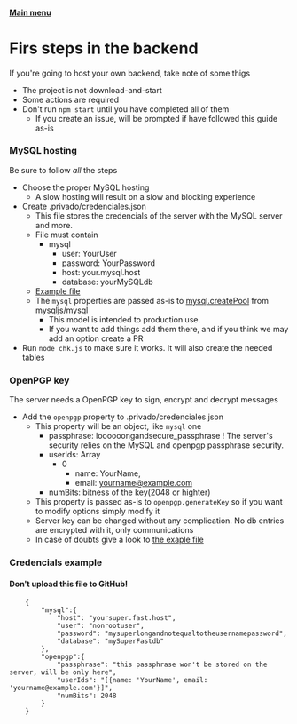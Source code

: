 #### [Main menu](index.md)
# Firs steps in the backend
If you're going to host your own backend, take note of some thigs
- The project is not download-and-start
- Some actions are required
- Don't run `npm start` until you have completed all of them
  - If you create an issue, will be prompted if have followed this guide as-is

### MySQL hosting
Be sure to follow *all* the steps
- Choose the proper MySQL hosting
  - A slow hosting will result on a slow and blocking experience
- Create .privado/credenciales.json
  - This file stores the credencials of the server with the MySQL server and more.
  - File must contain
    - mysql
      - user: YourUser
      - password: YourPassword
      - host: your.mysql.host
      - database: yourMySQLdb
  - [Example file](#credentials-example)
  - The `mysql` properties are passed as-is to [mysql.createPool](https://github.com/mysqljs/mysql#pooling-connections) from mysqljs/mysql
    - This model is intended to production use.
    - If you want to add things add them there, and if you think we may add an option create a PR
- Run `node chk.js` to make sure it works. It will also create the needed tables

### OpenPGP key
The server needs a OpenPGP key to sign, encrypt and decrypt messages
- Add the `openpgp` property to .privado/credenciales.json
  - This property will be an object, like `mysql` one
    - passphrase: loooooongandsecure_passphrase ! The server's security relies on the MySQL and openpgp passphrase security.
    - userIds: Array
      - 0
        - name: YourName,
        - email: yourname@example.com
    - numBits: bitness of the key(2048 or highter)
  - This property is passed as-is to `openpgp.generateKey` so if you want to modify options simply modify it
  - Server key can be changed without any complication. No db entries are encrypted with it, only communications
  - In case of doubts give a look to [the exaple file](#credentials-example)

### Credencials example
#### Don't upload this file to GitHub!
````
    {
        "mysql":{
            "host": "yoursuper.fast.host",
            "user": "nonrootuser",
            "password": "mysuperlongandnotequaltotheusernamepassword",
            "database": "mySuperFastdb"
        },
        "openpgp":{
            "passphrase": "this passphrase won't be stored on the server, will be only here",
            "userIds": "[{name: 'YourName', email: 'yourname@example.com'}]",
            "numBits": 2048
        }
    }
````
